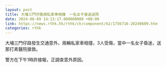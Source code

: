 ```yaml
---
layout: post
title: 大埔三門仔路兩私家車相撞　一名女子昏迷送院
date: 2024-06-09 14:13:17.000000000 +08:00
link: https://news.rthk.hk/rthk/ch/component/k2/1756716-20240609.htm
categories: rthk
---
```


大埔三門仔路發生交通意外，兩輛私家車相撞，3人受傷，當中一名女子昏迷，送那打素醫院搶救。

警方在下午1時許接報，正調查意外原因。
